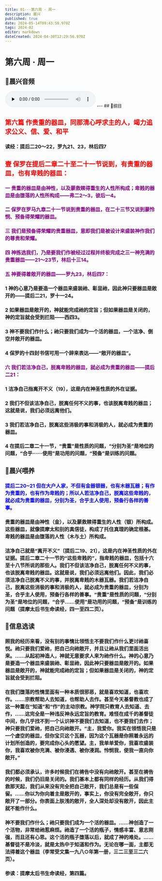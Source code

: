 ```yaml
---
title: 01---第六周 · 周一
description: 晨兴
published: true
date: 2024-05-14T09:43:58.978Z
tags: 2024-02
editor: markdown
dateCreated: 2024-04-30T12:29:56.970Z
---
```


# 第六周 · 周一
## 🎵晨兴音频
<audio id="audio" controls="" preload="none">
      <source id="mp3" src="/2024-02/week6/week6day1.mp3">
</audio>
---
## 📖纲目

## <font color=red>第六篇   作贵重的器皿，同那清心呼求主的人，竭力追求公义、信、爱、和平</font>

### 读经：提后二20～22，罗九21、23，林后四7

## <font color=red>壹   保罗在提后二章二十至二十一节说到，有贵重的器皿，也有卑贱的器皿：</font>

### <font color=purple>一   贵重的器皿是由神性，以及蒙救赎得重生的人性所构成；卑贱的器皿是由堕落的人性所构成——弗二2～3，彼后一4。</font>

### <font color=purple>二   保罗在罗马九章二十一节说到贵重的器皿，在二十三节又说到蒙怜悯、预备得荣耀的器皿。</font>

### <font color=purple>三   我们是预备得荣耀的贵重器皿，意即我们是被设计来盛装神作我们的尊贵和荣耀。</font>

### <font color=purple>四   神拣选我们，乃是要我们作被经过过程并终极完成之三一神充满的贵重器皿——21～23节，林后十三14。</font>

### <font color=purple>五   神要得着敞开的器皿——罗九23，林后四7：</font>

### 1   神的心意乃是要造一个器皿来盛装祂、彰显祂，因此神只要器皿是敞开的——提后二21，罗十一24。

### 2   如果器皿是敞开的，神就能完成祂的定旨；但如果器皿是关闭的，神的定旨就会受到拦阻——西四3。

### 3   神不要我们作什么；祂只要我们成为一个活的器皿，一个洁净、倒空并敞开的器皿。

### 4   保罗的十四封书信可用一个辞来表达——“敞开的器皿”。

### <font color=purple>六   我们若洁净自己，脱离卑贱的器皿，就必成为贵重的器皿——提后二21：</font>

### 1   洁净自己指离开不义（19），这是内在神圣性质的外在证据。

### 2   我们不但该洁净自己，脱离任何不义的事，也该脱离卑贱的器皿；这就是说，我们必须远离他们。

### 3   我们若洁净自己，脱离这些消极的事和消极的人，就必成为贵重的器皿。

### 4   在提后二章二十一节，“贵重”是性质的问题，“分别为圣”是地位的问题，“合乎······使用”是功用的问题，“预备”是训练的问题。

## 📖晨兴喂养

### <font color=blue>**提后二20~21**    **但在大户人家，不但有金器银器，也有木器瓦器；有作为贵重的，也有作为卑贱的；所以人若洁净自己，脱离这些卑贱的，就必成为贵重的器皿，分别为圣，合乎主人使用，预备行各样的善事。**</font>

### 贵重的器皿是由神性（金），以及蒙救赎得重生的人性（银）所构成。这些器皿，就像提摩太和别的真信徒，构成了托住真理的确定根基。卑贱的器皿是由堕落的人性（木与土）所构成。

### 洁净自己就是“离开不义”〔提后二19、21〕，这是内在神圣性质的外在证据。提后二章二十一节的“这些卑贱的”，指卑贱的器皿，包括十六至十八节所说的那些人。我们不但该洁净自己，脱离任何不义的事，也该脱离卑贱的器皿。这就是说，我们必须远离他们。因此，我们必须洁净自己脱离不义的事，并脱离卑贱的木器瓦器。我们若洁净自己，脱离这些消极的事和消极的人，就必成为贵重的器皿，分别为圣，合乎主人使用，预备行各样的善事。“贵重”是性质的问题，“分别为圣”是地位的问题，“合乎……使用”是功用的问题，“预备”是训练的问题（提摩太后书生命读经，四一至四二页）。

## 📖信息选读

### 照我的经历来看，没有别的事情比领悟主不要我们作什么更讨祂喜悦。祂只要我们爱祂，把自己向祂敞开，并且让祂从我们里面活出来。……从起初神造人，神就无意要求人来为祂作什么。神的心意乃是要造一个器皿来盛装祂、彰显祂，因此神只要器皿是敞开的。如果器皿是敞开的，神就能完成祂的定旨；但如果器皿是关闭的，神的定旨就会受到拦阻。

### 在我们堕落的性情里面有一种本质很邪恶，就是喜欢知道，也喜欢作。……宗教帮助人去知道，也帮助人去作。甚至今天基督教也成了这一种重在“知道”和“作”的主动宗教。神学院只教育人去知道、去作，……这完全是一种违反神永远定旨的教育。难怪在成千的基督徒中间，你几乎找不到一个认识神不要我们去知道，也不要我们去作；神只要我们爱祂，把自己向祂敞开。“主，我爱你。我实在领悟我只是一个虚空的器皿，但你宝贝这个瓦器，因为这个瓦器是你照着永远的计划所创造的，要完成你心头的愿望。主，我单单爱你，我喜欢盛装你，我喜欢被你充满、被你浸透、被你浸润。怜悯我，使我一直向你敞开。”

### 我们都必须承认，许多时候我们在祷告中没有向祂敞开。甚至在祷告的时候，我们仍旧是关闭的。我们基本上都有同样的经历。从我们得救那天起，我们从来没有完全把自己敞开，我们总是有一些保留。……你以为你向着主是敞开的，事实上，你没有完全敞开，你只敞开了一部分。你表面上肤浅的敞开，全人深处却没有敞开，因此主就不能作什么。

### 神不要我们作什么；祂只要我们成为一个活的器皿。……神创造了一个活物，非常给祂惹麻烦。祂造了一个活的瓶子，情感丰富、意志刚强，而且还有心思。这个活的瓶子堕落以后，就成了神的难处。……基督徒不是冷淡，就是太热中于知道和作为。无论在哪一面，主都无法得着这个器皿（李常受文集一九八○年第一册，三二三至三二六页）。

### 参读：提摩太后书生命读经，第四篇。
<!-- Google tag (gtag.js) -->
<script async src="https://www.googletagmanager.com/gtag/js?id=G-1P8709Z16T"></script>
<script>
  window.dataLayer = window.dataLayer || [];
  function gtag(){dataLayer.push(arguments);}
  gtag('js', new Date());

  gtag('config', 'G-1P8709Z16T');
</script>